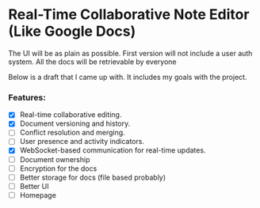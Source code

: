 # Real-Time Collaborative Note Editor (Like Google Docs)

The UI will be as plain as possible.
First version will not include a user auth system.
All the docs will be retrievable by everyone

Below is a draft that I came up with. It includes my goals with the project.

### Features:

- [x] Real-time collaborative editing.
- [x] Document versioning and history.
- [ ] Conflict resolution and merging.
- [ ] User presence and activity indicators.
- [x] WebSocket-based communication for real-time updates.
- [ ] Document ownership
- [ ] Encryption for the docs
- [ ] Better storage for docs (file based probably)
- [ ] Better UI
- [ ] Homepage
